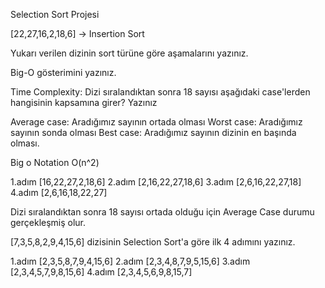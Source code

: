 Selection Sort Projesi


[22,27,16,2,18,6] -> Insertion Sort

Yukarı verilen dizinin sort türüne göre aşamalarını yazınız.

Big-O gösterimini yazınız.

Time Complexity: Dizi sıralandıktan sonra 18 sayısı aşağıdaki case'lerden hangisinin kapsamına girer? Yazınız

Average case: Aradığımız sayının ortada olması 
Worst case: Aradığımız sayının sonda olması 
Best case: Aradığımız sayının dizinin en başında olması.



<!-- sondan başa doğru kontrol edip küçüğü ön sıraya alır-->

Big o Notation O(n^2)

1.adım [16,22,27,2,18,6]
2.adım [2,16,22,27,18,6]
3.adım [2,6,16,22,27,18]
4.adım [2,6,16,18,22,27] 

Dizi sıralandıktan sonra 18 sayısı ortada olduğu için Average Case durumu gerçekleşmiş olur.






[7,3,5,8,2,9,4,15,6] dizisinin Selection Sort'a göre ilk 4 adımını yazınız.

<!--sırlalamak için rakamları birbirleriyle yer değiştiriyor, önce ilk birim için değişim yapıp sırayla gidiyor-->

1.adım [2,3,5,8,7,9,4,15,6]
2.adım [2,3,4,8,7,9,5,15,6]
3.adım [2,3,4,5,7,9,8,15,6]
4.adım [2,3,4,5,6,9,8,15,7]
